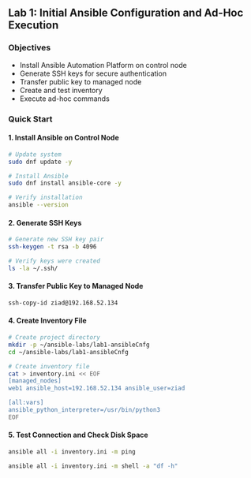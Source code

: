 ## Lab 1: Initial Ansible Configuration and Ad-Hoc Execution

### Objectives

- Install Ansible Automation Platform on control node
- Generate SSH keys for secure authentication
- Transfer public key to managed node
- Create and test inventory
- Execute ad-hoc commands

### Quick Start

#### 1. Install Ansible on Control Node

```bash
# Update system
sudo dnf update -y

# Install Ansible
sudo dnf install ansible-core -y

# Verify installation
ansible --version
```

#### 2. Generate SSH Keys

```bash
# Generate new SSH key pair
ssh-keygen -t rsa -b 4096

# Verify keys were created
ls -la ~/.ssh/
```

#### 3. Transfer Public Key to Managed Node

```bash
ssh-copy-id ziad@192.168.52.134
```

#### 4. Create Inventory File

```bash
# Create project directory
mkdir -p ~/ansible-labs/lab1-ansibleCnfg
cd ~/ansible-labs/lab1-ansibleCnfg

# Create inventory file
cat > inventory.ini << EOF
[managed_nodes]
web1 ansible_host=192.168.52.134 ansible_user=ziad

[all:vars]
ansible_python_interpreter=/usr/bin/python3
EOF
```

#### 5. Test Connection and Check Disk Space

```bash
ansible all -i inventory.ini -m ping

ansible all -i inventory.ini -m shell -a "df -h"
```

